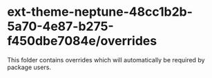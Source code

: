 # ext-theme-neptune-48cc1b2b-5a70-4e87-b275-f450dbe7084e/overrides

This folder contains overrides which will automatically be required by package users.
